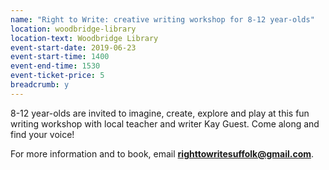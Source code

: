 ```yaml
---
name: "Right to Write: creative writing workshop for 8-12 year-olds"
location: woodbridge-library
location-text: Woodbridge Library
event-start-date: 2019-06-23
event-start-time: 1400
event-end-time: 1530
event-ticket-price: 5
breadcrumb: y
---
```


8-12 year-olds are invited to imagine, create, explore and play at this fun writing workshop with local teacher and writer Kay Guest. Come along and find your voice!

For more information and to book, email **righttowritesuffolk@gmail.com**.
